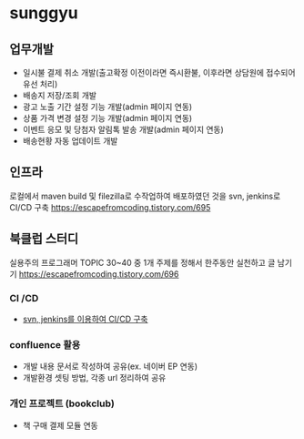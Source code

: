 # sunggyu

## 업무개발
- 일시불 결제 취소 개발(출고확정 이전이라면 즉시환불, 이후라면 상담원에 접수되어 유선 처리)
- 배송지 저장/조회 개발
- 광고 노출 기간 설정 기능 개발(admin 페이지 연동)
- 상품 가격 변경 설정 기능 개발(admin 페이지 연동)
- 이벤트 응모 및 당첨자 알림톡 발송 개발(admin 페이지 연동)
- 배송현황 자동 업데이트 개발

## 인프라
로컬에서 maven build 및 filezilla로 수작업하여 배포하였던 것을
svn, jenkins로 CI/CD 구축
https://escapefromcoding.tistory.com/695

## 북클럽 스터디
실용주의 프로그래머 TOPIC 30~40 중 1개 주제를 정해서 한주동안 실천하고 글 남기기
https://escapefromcoding.tistory.com/696

### CI /CD

- [svn, jenkins를 이용하여 CI/CD 구축](https://escapefromcoding.tistory.com/695)

### confluence 활용

- 개발 내용 문서로 작성하여 공유(ex. 네이버 EP 연동)
- 개발환경 셋팅 방법, 각종 url 정리하여 공유

### 개인 프로젝트 (bookclub)

- 책 구매 결제 모듈 연동